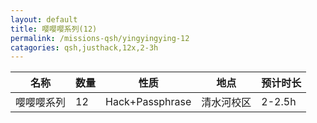 ```yaml
---
layout: default
title: 嘤嘤嘤系列(12)
permalink: /missions-qsh/yingyingying-12
catagories: qsh,justhack,12x,2-3h 
---
```


名称 | 数量 | 性质 | 地点 | 预计时长
---- | ---- | ---- | ---- | --------
嘤嘤嘤系列 | 12 | Hack+Passphrase | 清水河校区 | 2-2.5h
